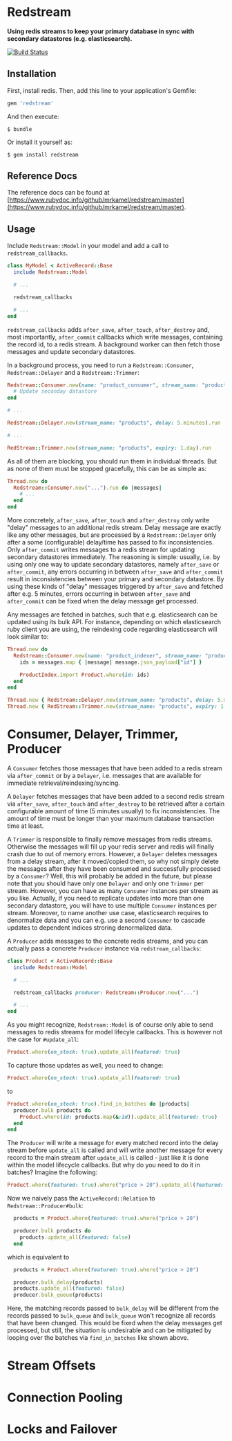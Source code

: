
# Redstream

**Using redis streams to keep your primary database in sync with secondary
datastores (e.g. elasticsearch).**

[![Build Status](https://secure.travis-ci.org/mrkamel/redstream.png?branch=master)](http://travis-ci.org/mrkamel/redstream)

## Installation

First, install redis. Then, add this line to your application's Gemfile:

```ruby
gem 'redstream'
```

And then execute:

    $ bundle

Or install it yourself as:

    $ gem install redstream

## Reference Docs

The reference docs can be found at
[https://www.rubydoc.info/github/mrkamel/redstream/master](https://www.rubydoc.info/github/mrkamel/redstream/master).

## Usage

Include `Redstream::Model` in your model and add a call to
`redstream_callbacks`.

```ruby
class MyModel < ActiveRecord::Base
  include Redstream::Model

  # ...

  redstream_callbacks

  # ...
end
```

`redstream_callbacks` adds `after_save`, `after_touch`, `after_destroy` and,
most importantly, `after_commit` callbacks which write messages, containing the
record id, to a redis stream. A background worker can then fetch those messages
and update secondary datastores.

In a background process, you need to run a `Redstream::Consumer`, `Redstream::Delayer`
and a `Redstream::Trimmer`:

```ruby
Redstream::Consumer.new(name: "product_consumer", stream_name: "products").run do |messages|
  # Update seconday datastore
end

# ...

Redstream::Delayer.new(stream_name: "products", delay: 5.minutes).run

# ...

RedStream::Trimmer.new(stream_name: "products", expiry: 1.day).run
```

As all of them are blocking, you should run them in individual threads. But as
none of them must be stopped gracefully, this can be as simple as:

```ruby
Thread.new do
  Redstream::Consumer.new("...").run do |messages|
    # ...
  end
end
```

More concretely, `after_save`, `after_touch` and `after_destroy` only write
"delay" messages to an additional redis stream. Delay message are exactly like
any other messages, but are processed by a `Redstream::Delayer` only after a some
(configurable) delay/time has passed to fix inconsistencies. Only
`after_commit` writes messages to a redis stream for updating secondary
datastores immediately. The reasoning is simple: usually, i.e. by using only
one way to update secondary datastores, namely `after_save` or `after_commit`,
any errors occurring in between `after_save` and `after_commit` result in
inconsistencies between your primary and secondary datastore. By using these
kinds of "delay" messages triggered by `after_save` and fetched after e.g. 5
minutes, errors occurring in between `after_save` and `after_commit` can be
fixed when the delay message get processed.

Any messages are fetched in batches, such that e.g. elasticsearch can be
updated using its bulk API. For instance, depending on which elasticsearch ruby
client you are using, the reindexing code regarding elasticsearch will look
similar to:

```ruby
Thread.new do
  Redstream::Consumer.new(name: "product_indexer", stream_name: "products").run do |messages|
    ids = messages.map { |message| message.json_payload["id"] }

    ProductIndex.import Product.where(id: ids)
  end
end

Thread.new { Redstream::Delayer.new(stream_name: "products", delay: 5.minutes).run }
Thread.new { RedStream::Trimmer.new(stream_name: "products", expiry: 1.day).run }
```

# Consumer, Delayer, Trimmer, Producer

A `Consumer` fetches those messages that have been added to a redis stream via
`after_commit` or by a `Delayer`, i.e. messages that are available for
immediate retrieval/reindexing/syncing.

A `Delayer` fetches messages that have been added to a second redis stream via
`after_save`, `after_touch` and `after_destroy` to be retrieved after a certain
configurable amount of time (5 minutes usually) to fix inconsistencies. The
amount of time must be longer than your maximum database transaction time at
least.

A `Trimmer` is responsible to finally remove messages from redis streams.
Otherwise the messages will fill up your redis server and redis will finally
crash due to out of memory errors. However, a `Delayer` deletes messages from a
delay stream, after it moved/copied them, so why not simply delete the messages
after they have been consumed and successfully processed by a `Consumer`? Well,
this will probably be added in the future, but please note that you should have
only one `Delayer` and only one `Trimmer` per stream. However, you can have as
many `Consumer` instances per stream as you like. Actually, if you need to
replicate updates into more than one secondary datastore, you will have to use
multiple `Consumer` instances per stream. Moreover, to name another use case,
elasticsearch requires to denormalize data and you can e.g. use a second
`Consumer` to cascade updates to dependent indices stroring denormalized data.

A `Producer` adds messages to the concrete redis streams, and you
can actually pass a concrete `Producer` instance via `redstream_callbacks`:

```ruby
class Product < ActiveRecord::Base
  include Redstream::Model

  # ...

  redstream_callbacks producer: Redstream::Producer.new("...")

  # ...
end
```

As you might recognize, `Redstream::Model` is of course only able to send
messages to redis streams for model lifecyle callbacks. This is however not
the case for `#update_all`:

```ruby
Product.where(on_stock: true).update_all(featured: true)
```

To capture those updates as well, you need to change:

```ruby
Product.where(on_stock: true).update_all(featured: true)
```

to

```ruby
Product.where(on_stock: true).find_in_batches do |products|
  producer.bulk products do
    Product.where(id: products.map(&:id)).update_all(featured: true)
  end
end
```

The `Producer` will write a message for every matched record into the delay
stream before `update_all` is called and will write another message for every
record to the main stream after `update_all` is called - just like it is done
within the model lifecycle callbacks. But why do you need to do it in batches?
Imagine the following:

```ruby
Product.where(featured: true).where("price > 20").update_all(featured: false)
```

Now we naively pass the `ActiveRecord::Relation` to `Redstream::Producer#bulk`:

```ruby
  products = Product.where(featured: true).where("price > 20")

  producer.bulk products do
    products.update_all(featured: false)
  end
```

which is equivalent to

```ruby
  products = Product.where(featured: true).where("price > 20")

  producer.bulk_delay(products)
  products.update_all(featured: false)
  producer.bulk_queue(products)
```

Here, the matching records passed to `bulk_delay` will be different from the
records passed to `bulk_queue` and `bulk_queue` won't recognize all records
that have been changed. This would be fixed when the delay messages get
processed, but still, the situation is undesirable and can be mitigated by
looping over the batches via `find_in_batches` like shown above.

# Stream Offsets
# Connection Pooling
# Locks and Failover

